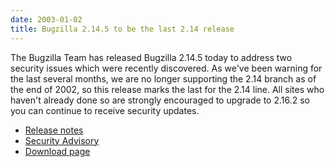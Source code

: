 ```yaml
---
date: 2003-01-02
title: Bugzilla 2.14.5 to be the last 2.14 release
---
```


The Bugzilla Team has released Bugzilla 2.14.5 today to address two security issues which were recently discovered. As we've been warning for the last several months, we are no longer supporting the 2.14 branch as of the end of 2002, so this release marks the last for the 2.14 line. All sites who haven't already done so are strongly encouraged to upgrade to 2.16.2 so you can continue to receive security updates.

*   [Release notes](../releases/2.14.5/release-notes.html)
*   [Security Advisory](../security/2.16.1/)
*   [Download page](../download/)

